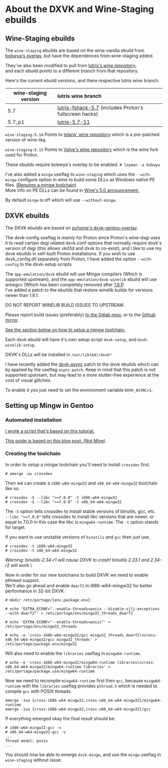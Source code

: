 # About the DXVK and Wine-Staging ebuilds

## Wine-Staging ebuilds

The `wine-staging` ebuilds are based on the wine-vanilla ebuild from [bobwya's overlay](https://github.com/bobwya/bobwya), but have the dependences from wine-staging added.

They've also been modified to pull from [lutris's wine repository,](https://github.com/lutris/wine)\
and each ebuild points to a different branch from that repository.

Here's the current ebuild versions, and there respective lutris wine branch.

| wine-staging version | lutris wine branch                                                                                              |
| -------------------- | :-------------------------------------------------------------------------------------------------------------- |
| 5.7                  | [lutris-fshack-5.7](https://github.com/lutris/wine/tree/lutris-fshack-5.7) (includes Proton's fullscreen hacks) |
| 5.7_p1               | [lutris-5.7-11](https://github.com/lutris/wine/tree/lutris-5.7-9)                                               |

`wine-staging-5.14` Points to [telans' wine repository](https://github.com/telans/wine) which is a pre-patched version of wine-tkg.

`wine-staging-5.13` Points to [Valve's wine repository](https://github.com/ValveSoftware/wine) which is the wine fork used for Proton.

These ebuilds require bobwya's overlay to be enabled. `# layman -a bobwya`

I've also added a `mingw` useflag to `wine-staging` which uses the `--with-mingw` configure
option in wine to build some DLLs as Windows native PE files.
[(Requires a mingw toolchain)](#setting-up-mingw-in-gentoo)\
More info on PE DLLs can be found in [Wine's 5.0 announcement.](https://www.winehq.org/announce/5.0)

By default `mingw` is off which will use `--without-mingw`.

## DXVK ebuilds

The DXVK ebuilds are based on [pchome's dxvk-gentoo-overlay](https://github.com/pchome/dxvk-gentoo-overlay).

The dxvk-config useflag is mainly for Proton since Proton's wine-dxgi uses it to read
certain dxgi related dxvk.conf options that normally require dxvk's version of dxgi
(this allows vkd3d and dxvk to co-exist), and I like to use my dxvk ebuilds in self-built
Proton installations. If you wish to use dxvk_config.dll separately from Proton, I have
added the option `--with-config` to the dxvk-setup scripts.

The `app-emulation/dxvk` ebuild will use Mingw compilers (Which is supported upstream),
and the `app-emulation/dxvk-winelib` ebuild will use winegcc
(Which has been completely removed after
[1.6.1](https://github.com/doitsujin/dxvk/commit/436357e28096f5e1e25aa8b72fceb77123ea8404))\
I've added a patch to the ebuilds that restore winelib builds for versions newer than 1.6.1.

DO NOT REPORT WINELIB BUILD ISSUES TO UPSTREAM.

Please report build issues (preferably) [to the Gitlab repo](https://gitlab.com/TheGreatMcPain/thegreatmcpain-overlay), or
to the [Github mirror](https://github.com/TheGreatMcPain/TheGreatMcPain-overlay).

[See the section below on how to setup a mingw toolchain.](#setting-up-mingw-in-gentoo)

Each dxvk ebuild will have it's own setup script `dxvk-setup`, and `dxvk-winelib-setup`.

DXVK's DLLs will be installed in `/usr/lib(64)/dxvk*`

I have recently added the [dxvk-async](https://github.com/Sporif/dxvk-async) patch to the dxvk ebuilds which can by applied by
the useflag `async-patch`. Keep in mind that this patch is not supported upstream, but
may lead to a more stutter-free experience at the cost of visual glitches.

To enable it you just need to set the environment variable `DXVK_ASYNC=1`.

## Setting up Mingw in Gentoo

### Automated installation

[I wrote a script that's based on this tutorial.](https://gitlab.com/TheGreatMcPain/gentoo-mingw-toolchain-installer)

[This guide is based on this blog post. (Not Mine)](https://blog.christiansegundo.com/eng/2018-8-1-dxvk-gentoo/)

### Creating the toolchain

In order to setup a mingw toolchain you'll need to install `crossdev` first.

`# emerge -av crossdev`

Then we can create a `i686-w64-mingw32` and `x86_64-w64-mingw32` toolchain like so.

```
# crossdev -S --libc ">=7.0.0" -t i686-w64-mingw32
# crossdev -S --libc ">=7.0.0" -t x86_64-w64-mingw32
```

The `-S` option tells crossdev to install stable versions of binutils, gcc, etc.\
`--libc ">=7.0.0"` tells crossdev to install libc versions that are newer, or equal to 7.0.0 in this case the libc is `mingw64-runtime`. The `-t` option stands for target.

If you want to use unstable versions of `binutils` and `gcc` then just use.

```
# crossdev -t i686-w64-mingw32
# crossdev -t x86_64-w64-mingw32
```

_Warning: binutils-2.34-r1 will cause DXVK to crash! binutils 2.33.1 and 2.34-r2 will work._\

Now in order for our new toolchains to build DXVK we need to enable pthread support.\
We'll also go ahead and enable `dwarf2` in i686-w64-mingw32 for better performance in 32-bit DXVK.

```
# mkdir /etc/portage/{env,package.env}

# echo 'EXTRA_ECONF="--enable-threads=posix --disable-sjlj-exceptions --with-dwarf2"' > /etc/portage/env/mingw32_threads_dwarf2

# echo 'EXTRA_ECONF="--enable-threads=posix"' > /etc/portage/env/mingw32_threads

# echo -e 'cross-i686-w64-mingw32/gcc mingw32_threads_dwarf2\ncross-x86_64-w64-mingw32/gcc mingw32_threads' > /etc/portage/package.env/mingw32
```

Will also need to enable the `libraries` useflag in `mingw64-runtime`.

```
# echo -e 'cross-i686-w64-mingw32/mingw64-runtime libraries\ncross-x86_64-w64-mingw32/mingw64-runtime libraries' > /etc/portage/package.use/mingw64-runtime
```

Now we need to recompile `mingw64-runtime` first then `gcc`, because `mingw64-runtime` with the `libraries` useflag provides `pthread.h` which is needed to compile `gcc` with POSIX threads.

```
emerge -1va {cross-i686-w64-mingw32,cross-x86_64-w64-mingw32}/mingw64-runtime
emerge -1va {cross-i686-w64-mingw32,cross-x86_64-w64-mingw32}/gcc
```

If everything emerged okay the final result should be:

```
# i686-w64-mingw32-gcc -v
# x86_64-w64-mingw32-gcc -v
...
Thread model: posix
...
```

You should now be able to emerge `dxvk-mingw`, and use the `mingw` useflag in `wine-staging` without issue.

